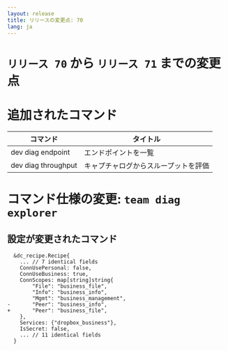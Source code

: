 ```yaml
---
layout: release
title: リリースの変更点: 70
lang: ja
---
```


# `リリース 70` から `リリース 71` までの変更点

# 追加されたコマンド


| コマンド            | タイトル                             |
|---------------------|--------------------------------------|
| dev diag endpoint   | エンドポイントを一覧                 |
| dev diag throughput | キャプチャログからスループットを評価 |



# コマンド仕様の変更: `team diag explorer`



## 設定が変更されたコマンド


```
  &dc_recipe.Recipe{
  	... // 7 identical fields
  	ConnUsePersonal: false,
  	ConnUseBusiness: true,
  	ConnScopes: map[string]string{
  		"File": "business_file",
  		"Info": "business_info",
  		"Mgmt": "business_management",
- 		"Peer": "business_info",
+ 		"Peer": "business_file",
  	},
  	Services: {"dropbox_business"},
  	IsSecret: false,
  	... // 11 identical fields
  }
```
